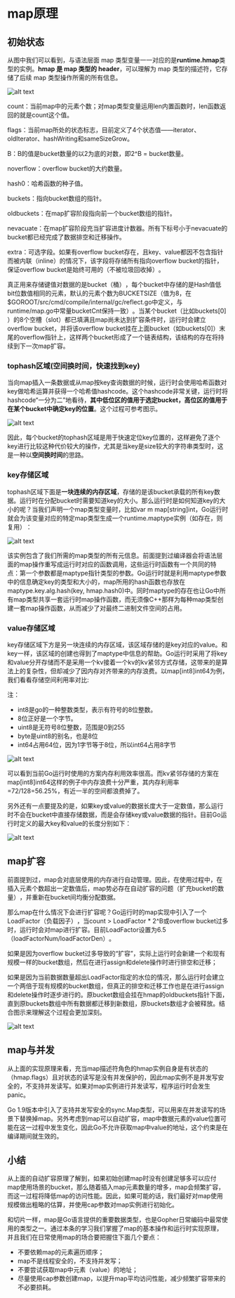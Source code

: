# map原理

## 初始状态

从图中我们可以看到，与语法层面 map 类型变量一一对应的是**runtime.hmap**类型的实例。**hmap 是 map 类型的 header**，可以理解为 map 类型的描述符，它存储了后续 map 类型操作所需的所有信息。

![alt text](res/map_01.png)

count：当前map中的元素个数；对map类型变量运用len内置函数时，len函数返回的就是count这个值。

flags：当前map所处的状态标志，目前定义了4个状态值——iterator、oldIterator、hashWriting和sameSizeGrow。

B：B的值是bucket数量的以2为底的对数，即2^B = bucket数量。

noverflow：overflow bucket的大约数量。

hash0：哈希函数的种子值。

buckets：指向bucket数组的指针。

oldbuckets：在map扩容阶段指向前一个bucket数组的指针。

nevacuate：在map扩容阶段充当扩容进度计数器。所有下标号小于nevacuate的bucket都已经完成了数据排空和迁移操作。

extra：可选字段。如果有overflow bucket存在，且key、value都因不包含指针而被内联（inline）的情况下，该字段将存储所有指向overflow bucket的指针，保证overflow bucket是始终可用的（不被垃圾回收掉）​。

真正用来存储键值对数据的是bucket（桶）​，每个bucket中存储的是Hash值低bit位数值相同的元素，默认的元素个数为BUCKETSIZE（值为8，在$GOROOT/src/cmd/compile/internal/gc/reflect.go中定义，与runtime/map.go中常量bucketCnt保持一致）​。当某个bucket（比如buckets\[0]​）的8个空槽（slot）都已填满且map尚未达到扩容条件时，运行时会建立overflow bucket，并将该overflow bucket挂在上面bucket（如buckets\[0]​）末尾的overflow指针上，这样两个bucket形成了一个链表结构，该结构的存在将持续到下一次map扩容。


### tophash区域(空间换时间，快速找到key)

当向map插入一条数据或从map按key查询数据的时候，运行时会使用哈希函数对key做哈希运算并获得一个哈希值hashcode。这个hashcode非常关键，运行时将hashcode“一分为二”地看待，**其中低位区的值用于选定bucket，高位区的值用于在某个bucket中确定key的位置**。这个过程可参考图示。

![alt text](res/map_02.png)

因此，每个bucket的tophash区域是用于快速定位key位置的，这样避免了逐个key进行比较这种代价较大的操作，尤其是当key是size较大的字符串类型时，这是一种以**空间换时间**的思路。

### key存储区域

tophash区域下面是**一块连续的内存区域**，存储的是该bucket承载的所有key数据。运行时在分配bucket时需要知道key的大小。那么运行时是如何知道key的大小的呢？当我们声明一个map类型变量时，比如var m map\[string]int，Go运行时就会为该变量对应的特定map类型生成一个runtime.maptype实例（如存在，则复用）​：

![alt text](res/map_03.png)

该实例包含了我们所需的map类型的所有元信息。前面提到过编译器会将语法层面的map操作重写成运行时对应的函数调用，这些运行时函数有一个共同的特点：第一个参数都是maptype指针类型的参数。Go运行时就是利用maptype参数中的信息确定key的类型和大小的，map所用的hash函数也存放在maptype.key.alg.hash(key, hmap.hash0)中。同时maptype的存在也让Go中所有map类型共享一套运行时map操作函数，而无须像C++那样为每种map类型创建一套map操作函数，从而减少了对最终二进制文件空间的占用。

### value存储区域

key存储区域下方是另一块连续的内存区域，该区域存储的是key对应的value。和key一样，该区域的创建也得到了maptype中信息的帮助。Go运行时采用了将key和value分开存储而不是采用一个kv接着一个kv的kv紧邻方式存储，这带来的是算法上的复杂性，但却减少了因内存对齐带来的内存浪费。以map\[int8]int64为例，我们看看存储空间利用率对比:

注：
- int8是go的一种整数类型，表示有符号的8位整数。
- 8位正好是一个字节。
- uint8是无符号8位整数，范围是0到255
- byte是uint8的别名，也是8位
- int64占用64位，因为1字节等于8位，所以int64占用8字节


![alt text](res/map_04.png)

可以看到当前Go运行时使用的方案内存利用效率很高。而kv紧邻存储的方案在map\[int8]int64这样的例子中内存浪费十分严重，其内存利用率=72/128=56.25%，有近一半的空间都浪费掉了。

另外还有一点要提及的是，如果key或value的数据长度大于一定数值，那么运行时不会在bucket中直接存储数据，而是会存储key或value数据的指针。目前Go运行时定义的最大key和value的长度分别如下：

![alt text](res/map_05.png)


## map扩容

前面提到过，map会对底层使用的内存进行自动管理。因此，在使用过程中，在插入元素个数超出一定数值后，map势必存在自动扩容的问题（扩充bucket的数量）​，并重新在bucket间均衡分配数据。

那么map在什么情况下会进行扩容呢？Go运行时的map实现中引入了一个LoadFactor（负载因子）​，当count > LoadFactor * 2^B或overflow bucket过多时，运行时会对map进行扩容。目前LoadFactor设置为6.5（loadFactorNum/loadFactorDen）​。

如果是因为overflow bucket过多导致的“扩容”​，实际上运行时会新建一个和现有规模一样的bucket数组，然后在进行assign和delete操作时进行排空和迁移；

如果是因为当前数据数量超出LoadFactor指定的水位的情况，那么运行时会建立一个两倍于现有规模的bucket数组，但真正的排空和迁移工作也是在进行assign和delete操作时逐步进行的。原bucket数组会挂在hmap的oldbuckets指针下面，直到原buckets数组中所有数据都迁移到新数组，原buckets数组才会被释放。结合图示来理解这个过程会更加深刻。

![alt text](res/map_06.png)

## map与并发

从上面的实现原理来看，充当map描述符角色的hmap实例自身是有状态的（hmap.flags）且对状态的读写是没有并发保护的，因此map实例不是并发写安全的，不支持并发读写。如果对map实例进行并发读写，程序运行时会发生panic。

Go 1.9版本中引入了支持并发写安全的sync.Map类型，可以用来在并发读写的场景下替换掉map。另外考虑到map可以自动扩容，map中数据元素的value位置可能在这一过程中发生变化，因此Go不允许获取map中value的地址，这个约束是在编译期间就生效的。

## 小结

从上面的自动扩容原理了解到，如果初始创建map时没有创建足够多可以应付map使用场景的bucket，那么随着插入map元素数量的增多，map会频繁扩容，而这一过程将降低map的访问性能。因此，如果可能的话，我们最好对map使用规模做出粗略的估算，并使用cap参数对map实例进行初始化。

和切片一样，map是Go语言提供的重要数据类型，也是Gopher日常编码中最常使用的类型之一。通过本条的学习我们掌握了map的基本操作和运行时实现原理，并且我们在日常使用map的场合要把握住下面几个要点：

- 不要依赖map的元素遍历顺序；
- map不是线程安全的，不支持并发写；
- 不要尝试获取map中元素（value）的地址；
- 尽量使用cap参数创建map，以提升map平均访问性能，减少频繁扩容带来的不必要损耗。